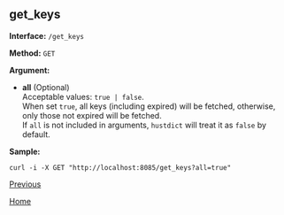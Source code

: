 get_keys
----------

**Interface:** `/get_keys`

**Method:** `GET`

**Argument:** 

*  **all**  (Optional)   
Acceptable values: `true | false`.  
When set `true`, all keys (including expired) will be fetched, otherwise, only those not expired will be fetched.   
If `all` is not included in arguments, `hustdict` will treat it as `false` by default.  

**Sample:**

    curl -i -X GET "http://localhost:8085/get_keys?all=true"

[Previous](../hustdict.md)

[Home](../../index.md)